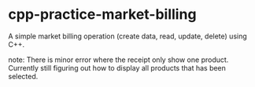 # cpp-practice-market-billing
A simple market billing operation (create data, read, update, delete) using C++.

note:
There is minor error where the receipt only show one product. Currently still figuring out how to display all products that has been selected.
